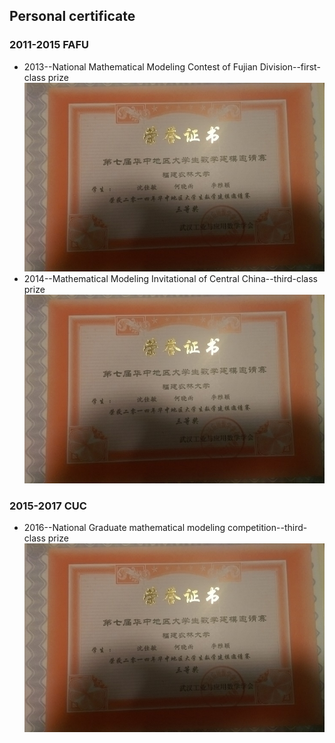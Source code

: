 ## Personal certificate

### 2011-2015 FAFU
* 2013--National Mathematical Modeling Contest of Fujian Division--first-class prize<br>
![image](https://github.com/sjm1992st/sjm1992st.github.io/blob/master/picture/%E5%8D%8E%E4%B8%AD%E8%B5%9B.jpg "华中赛")
* 2014--Mathematical Modeling Invitational of Central China--third-class prize<br>
![image](https://github.com/sjm1992st/sjm1992st.github.io/blob/master/picture/%E5%8D%8E%E4%B8%AD%E8%B5%9B.jpg "华中赛")

### 2015-2017 CUC
* 2016--National Graduate mathematical modeling competition--third-class prize<br>
![image](https://github.com/sjm1992st/sjm1992st.github.io/blob/master/picture/%E5%8D%8E%E4%B8%AD%E8%B5%9B.jpg "华中赛")
